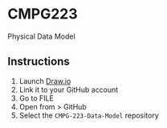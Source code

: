# CMPG223
Physical Data Model

## Instructions
1. Launch <a href="https://app.diagrams.net/#HBeoVR6R%2FCMPG-223-Data-Model%2Fmain%2FPhysical_Data_Model.drawio" target="_blank">Draw.io</a> 
2. Link it to your GitHub account
3. Go to FILE 
4. Open from > GitHub
5. Select the ```CMPG-223-Data-Model``` repository